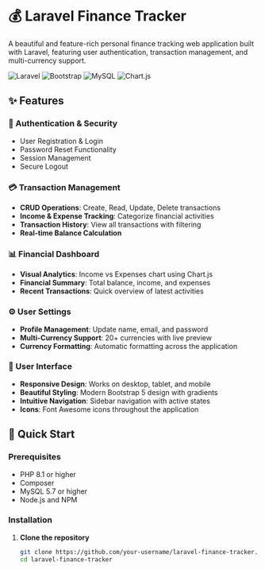 # 💰 Laravel Finance Tracker

A beautiful and feature-rich personal finance tracking web application built with Laravel, featuring user authentication, transaction management, and multi-currency support.

![Laravel](https://img.shields.io/badge/Laravel-FF2D20?style=for-the-badge&logo=laravel&logoColor=white)
![Bootstrap](https://img.shields.io/badge/Bootstrap-563D7C?style=for-the-badge&logo=bootstrap&logoColor=white)
![MySQL](https://img.shields.io/badge/MySQL-005C84?style=for-the-badge&logo=mysql&logoColor=white)
![Chart.js](https://img.shields.io/badge/Chart.js-FF6384?style=for-the-badge&logo=chartdotjs&logoColor=white)

## ✨ Features

### 🔐 Authentication & Security
- User Registration & Login
- Password Reset Functionality
- Session Management
- Secure Logout

### 💳 Transaction Management
- **CRUD Operations**: Create, Read, Update, Delete transactions
- **Income & Expense Tracking**: Categorize financial activities
- **Transaction History**: View all transactions with filtering
- **Real-time Balance Calculation**

### 📊 Financial Dashboard
- **Visual Analytics**: Income vs Expenses chart using Chart.js
- **Financial Summary**: Total balance, income, and expenses
- **Recent Transactions**: Quick overview of latest activities

### ⚙️ User Settings
- **Profile Management**: Update name, email, and password
- **Multi-Currency Support**: 20+ currencies with live preview
- **Currency Formatting**: Automatic formatting across the application

### 🎨 User Interface
- **Responsive Design**: Works on desktop, tablet, and mobile
- **Beautiful Styling**: Modern Bootstrap 5 design with gradients
- **Intuitive Navigation**: Sidebar navigation with active states
- **Icons**: Font Awesome icons throughout the application

## 🚀 Quick Start

### Prerequisites
- PHP 8.1 or higher
- Composer
- MySQL 5.7 or higher
- Node.js and NPM

### Installation

1. **Clone the repository**
   ```bash
   git clone https://github.com/your-username/laravel-finance-tracker.git
   cd laravel-finance-tracker
